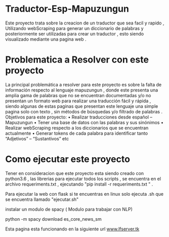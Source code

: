 # Traductor-Esp-Mapuzungun

Este proyecto trata sobre la creacion de un traductor que sea facil y rapido , Utilizando webScraping para generar un diccionario de palabras y posteriormente ser utilizadas para crear un traductor , esto siendo visualizado mediante una pagina web .

# Problematica a Resolver con este proyecto
La principal problemática a resolver para este proyecto es sobre la falta de información respecto al lenguaje mapuzungun , donde este presenta una amplia gama de palabras que no se encuentran documentadas y/o no presentan un formato web para realizar una traducción fácil y rápida , siendo algunas de estas paginas que presentan este lenguaje una simple pagina solo con texto , sin métodos de búsquedas y/o filtrado de palabras . 
Objetivos para este proyecto: 
    • Realizar traducciones desde español – Mapuzungun
    • Tener una base de datos con las palabras y sus sinónimos 
    • Realizar webScraping respecto a los diccionarios que se encuentran actualmente 
    • Generar tokens de cada palabra para identificar tanto “Adjetivos” – “Sustantivos” etc

# Como ejecutar este proyecto 

Tener en consideracion que este proyecto esta siendo creado con python3.6 , las librerias para ejecutar todos los scripts  , se encuentra en el archivo requeriments.txt , ejecutando "pip install -r requeriments.txt " .

Para ejecutar la web con flask si te encuentras en linux solo ejecuta .sh que se encuentra llamado "ejecutar.sh"

instalar un modulo de spacy  ( Modulo para trabajar con NLP)

python -m spacy download es_core_news_sm

Esta pagina esta funcionando en la siguiente url www.lfserver.tk
